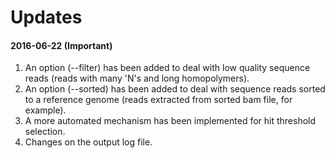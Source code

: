 Updates
===

#### 2016-06-22 (Important)
1. An option (--filter) has been added to deal with low quality sequence reads (reads with many 'N's and long homopolymers).
2. An option (--sorted) has been added to deal with sequence reads sorted to a reference genome (reads extracted from sorted bam file, for example).
3. A more automated mechanism has been implemented for hit threshold selection.
4. Changes on the output log file.

